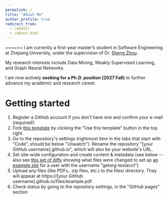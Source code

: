 ```yaml
---
permalink: /
title: "About Me"
author_profile: true
redirect_from: 
  - /about/
  - /about.html
---
```



======
I am currently a first-year master’s student in Software Engineering at Zhejiang University, under the supervision of Dr. [Sheng Zhou](https://zhoushengisnoob.github.io/). 

My research interests include Data Mining, Weakly Supervised Learning, and Graph Neural Networks. 

I am now actively **seeking for a Ph.D. position (2027 Fall)** to further advance my academic and research career.

Getting started
======
1. Register a GitHub account if you don't have one and confirm your e-mail (required!)
1. Fork [this template](https://github.com/academicpages/academicpages.github.io) by clicking the "Use this template" button in the top right. 
1. Go to the repository's settings (rightmost item in the tabs that start with "Code", should be below "Unwatch"). Rename the repository "[your GitHub username].github.io", which will also be your website's URL.
1. Set site-wide configuration and create content & metadata (see below -- also see [this set of diffs](http://archive.is/3TPas) showing what files were changed to set up [an example site](https://getorg-testacct.github.io) for a user with the username "getorg-testacct")
1. Upload any files (like PDFs, .zip files, etc.) to the files/ directory. They will appear at https://[your GitHub username].github.io/files/example.pdf.  
1. Check status by going to the repository settings, in the "GitHub pages" section

